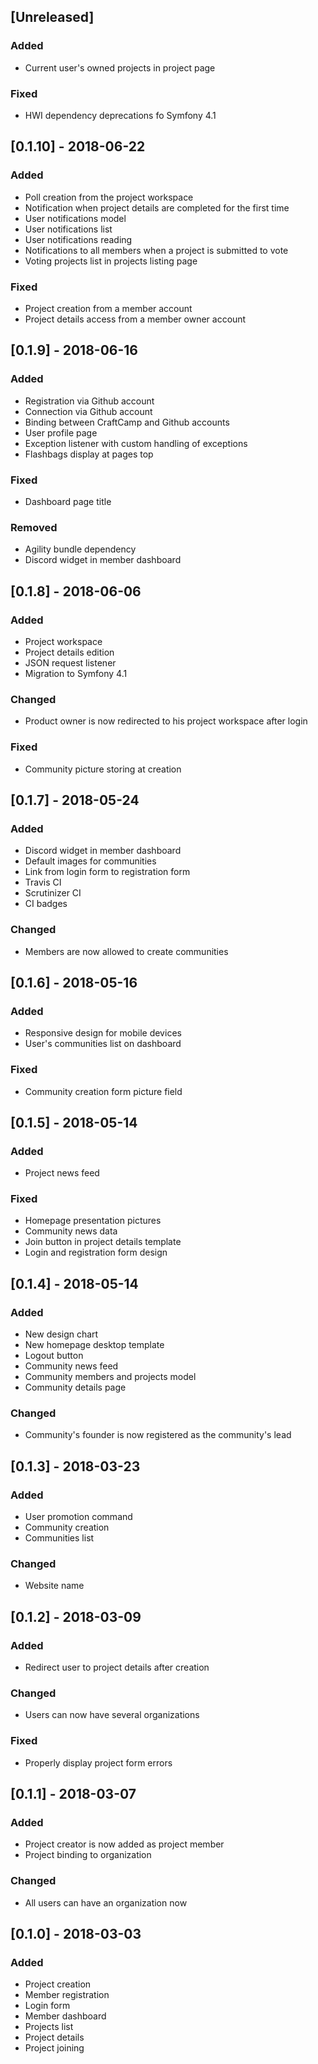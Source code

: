## [Unreleased]
### Added
- Current user's owned projects in project page

### Fixed
- HWI dependency deprecations fo Symfony 4.1

## [0.1.10] - 2018-06-22
### Added
- Poll creation from the project workspace
- Notification when project details are completed for the first time
- User notifications model
- User notifications list
- User notifications reading
- Notifications to all members when a project is submitted to vote
- Voting projects list in projects listing page

### Fixed
- Project creation from a member account
- Project details access from a member owner account

## [0.1.9] - 2018-06-16
### Added
- Registration via Github account
- Connection via Github account
- Binding between CraftCamp and Github accounts
- User profile page
- Exception listener with custom handling of exceptions
- Flashbags display at pages top

### Fixed
- Dashboard page title

### Removed
- Agility bundle dependency
- Discord widget in member dashboard

## [0.1.8] - 2018-06-06
### Added
- Project workspace
- Project details edition
- JSON request listener
- Migration to Symfony 4.1

### Changed
- Product owner is now redirected to his project workspace after login

### Fixed
- Community picture storing at creation

## [0.1.7] - 2018-05-24
### Added
- Discord widget in member dashboard
- Default images for communities
- Link from login form to registration form
- Travis CI
- Scrutinizer CI
- CI badges

### Changed
- Members are now allowed to create communities

## [0.1.6] - 2018-05-16
### Added
- Responsive design for mobile devices
- User's communities list on dashboard

### Fixed
- Community creation form picture field

## [0.1.5] - 2018-05-14
### Added
- Project news feed

### Fixed
- Homepage presentation pictures
- Community news data
- Join button in project details template
- Login and registration form design

## [0.1.4] - 2018-05-14
### Added
- New design chart
- New homepage desktop template
- Logout button
- Community news feed
- Community members and projects model
- Community details page

### Changed
- Community's founder is now registered as the community's lead

## [0.1.3] - 2018-03-23
### Added
- User promotion command
- Community creation
- Communities list

### Changed
- Website name

## [0.1.2] - 2018-03-09
### Added
- Redirect user to project details after creation

### Changed
- Users can now have several organizations

### Fixed
- Properly display project form errors

## [0.1.1] - 2018-03-07
### Added
- Project creator is now added as project member
- Project binding to organization

### Changed
- All users can have an organization now

## [0.1.0] - 2018-03-03
### Added
- Project creation
- Member registration
- Login form
- Member dashboard
- Projects list
- Project details
- Project joining